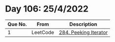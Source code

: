 # Day 106: 25/4/2022

| Que No. | From | Description |
| --- | --- | --- |
| 1 | LeetCode | [284. Peeking Iterator](https://leetcode.com/problems/peeking-iterator/) |

